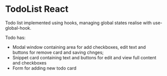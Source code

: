 <h1>TodoList React</h1>

<p>
  Todo list implemented using hooks, managing global states realise with use-global-hook.
</p>

Todo has:
<ul>
  <li>
    Modal window containing area for add checkboxes, edit text and buttons for remove card and saving chnges;
  </li>
  <li>
    Snippet card containing text and buttons for edit and view full content and checkboxes
  </li>
  <li>
    Form for adding new todo card
  </li>
</ul>
